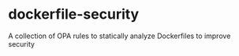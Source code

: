 # dockerfile-security
A collection of OPA rules to statically analyze Dockerfiles to improve security 

